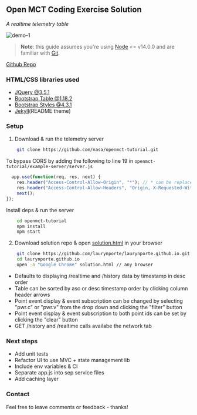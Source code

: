 ## Open MCT Coding Exercise Solution

*A realtime telemetry table*

![demo-1](./images/openmct-filter.gif)

> **Note**: this guide assumes you're using [Node](https://nodejs.org/) <= v14.0.0 and are familiar with [Git](https://git-scm.com/).

[Github Repo](https://github.com/laurynporte/laurynporte.github.io)

### HTML/CSS libraries used

 - [JQuery @3.5.1](https://jquery.com/)
 - [Bootstrap Table @1.18.2](https://bootstrap-table.com/)
 - [Bootstrap Styles @4.3.1](https://getbootstrap.com/docs/3.4/css/)
 - [Jekyll](https://jekyllrb.com/docs/)(README theme)


### Setup

1. Download & run the telemetry server 

```bash
	git clone https://github.com/nasa/openmct-tutorial.git 
```

To bypass CORS by adding the following to line 19 in `openmct-tutorial/example-server/server.js`

```js
  app.use(function(req, res, next) { 
	res.header("Access-Control-Allow-Origin", "*"); // * can be replaced by whatever server url is hosting your app
	res.header("Access-Control-Allow-Headers", "Origin, X-Requested-With, Content-Type, Accept"); 
	next(); 
}); 
```

Install deps & run the server

```bash
	cd openmct-tutorial 
	npm install 
	npm start 
```

2. Download solution repo & open [solution.html](https://github.com/laurynporte/laurynporte.github.io/blob/main/solution.html) in your browser

```bash
	git clone https://github.com/laurynporte/laurynporte.github.io.git
	cd laurynporte.github.io
	open -a "Google Chrome" solution.html // any browser
```

 - Defaults to displaying /realtime and /history data by timestamp in desc order 
 - Table can be sorted by asc or desc timestamp order by clicking column header arrows
 - Point event display & event subscription can be changed by selecting "pwr.c" or "pwr.v" from the drop down and clicking the "filter" button
 - Point event display & event subscription to both point ids can be set by clicking the "clear" button
 - GET /history and /realtime calls availabe the network tab


### Next steps

 - Add unit tests
 - Refactor UI to use MVC + state management lib 
 - Include env variables & CI
 - Separate app.js into sep service files
 - Add caching layer

### Contact

Feel free to leave comments or feedback - thanks!


